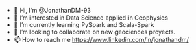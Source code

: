- 👋 Hi, I’m @JonathanDM-93
- 👀 I’m interested in Data Science applied in Geophysics
- 🌱 I’m currently learning PySpark and Scala-Spark
- 💞️ I’m looking to collaborate on new geociences proyects.
- 📫 How to reach me https://www.linkedin.com/in/jonathandm/

<!---
JonathanDM-93/JonathanDM-93 is a ✨ special ✨ repository because its `README.md` (this file) appears on your GitHub profile.
You can click the Preview link to take a look at your changes.
--->
